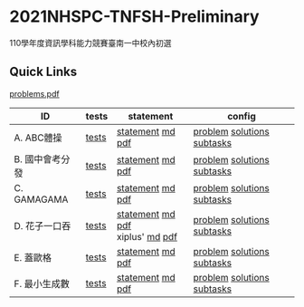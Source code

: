 # 2021NHSPC-TNFSH-Preliminary
110學年度資訊學科能力競賽臺南一中校內初選

## Quick Links
[problems.pdf](pA/attachments/problems.pdf)

| ID | tests | statement | config |
| --- | --- | --- | --- |
| A. ABC體操      | [tests](pA/tests) | [statement](pA/statement) [md](pA/statement/index.md) [pdf](pA/statement/index.pdf)                                                             | [problem](pA/problem.json) [solutions](pA/solutions.json) [subtasks](pA/subtasks.json) |
| B. 國中會考分發 | [tests](pB/tests) | [statement](pB/statement) [md](pB/statement/index.md) [pdf](pB/statement/index.pdf)                                                             | [problem](pB/problem.json) [solutions](pB/solutions.json) [subtasks](pB/subtasks.json) |
| C. GAMAGAMA   | [tests](pC/tests) | [statement](pC/statement) [md](pC/statement/index.md) [pdf](pC/statement/index.pdf)                                                             | [problem](pC/problem.json) [solutions](pC/solutions.json) [subtasks](pC/subtasks.json) |
| D. 花子一口吞   | [tests](pD/tests) | [statement](pD/statement) [md](pD/statement/index.md) [pdf](pD/statement/index.pdf) <br/> xiplus' [md](pD/statement/xiplus-statement.md) [pdf](pD/statement/xiplus-statement.pdf) | [problem](pD/problem.json) [solutions](pD/solutions.json) [subtasks](pD/subtasks.json) |
| E. 蓋歐格       | [tests](pE/tests) | [statement](pE/statement) [md](pE/statement/index.md) [pdf](pE/statement/index.pdf)                                                             | [problem](pE/problem.json) [solutions](pE/solutions.json) [subtasks](pE/subtasks.json) |
| F. 最小生成數   | [tests](pF/tests) | [statement](pF/statement) [md](pF/statement/index.md) [pdf](pF/statement/index.pdf)                                                             | [problem](pF/problem.json) [solutions](pF/solutions.json) [subtasks](pF/subtasks.json) |
